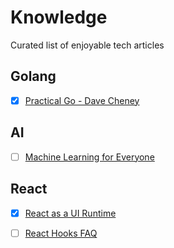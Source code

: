 # Knowledge
Curated list of enjoyable tech articles

## Golang
- [x] [Practical Go - Dave Cheney](https://dave.cheney.net/practical-go/presentations/qcon-china.html)
## AI
- [ ] [Machine Learning for Everyone](https://vas3k.com/blog/machine_learning/)

## React
- [x] [React as a UI Runtime](https://t.co/IZNtp9113k)
* [ ] [React Hooks FAQ](https://reactjs.org/docs/hooks-faq.html)
